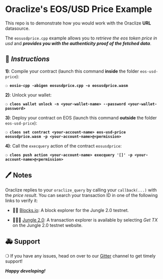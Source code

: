 # Oraclize's EOS/USD Price Example

This repo is to demonstrate how you would work with the Oraclize **URL** datasource.

The `eosusdprice.cpp` example allows you to *retrieve the eos token price in usd* and ***provides
you with the authenticity proof of the fetched data***.

## :page_with_curl: *Instructions*

**1)**: Compile your contract (launch this command **inside** the folder `eos-usd-price`):

**`❍ eosio-cpp -abigen eosusdprice.cpp -o eosusdprice.wasm`**

**2)**: Unlock your wallet:

**`❍ cleos wallet unlock -n <your-wallet-name> --password <your-wallet-password>`**

**3)**: Deploy your contract on EOS (launch this command **outside** the folder `eos-usd-price`):

**`❍ cleos set contract <your-account-name> eos-usd-price eosusdprice.wasm -p <your-account-name>@<permission>`**

**4)**: Call the `execquery` action of the contract `eosusdprice`:

**`❍ cleos push action <your-account-name> execquery '[]' -p <your-account-name>@<permission>`**

## :pen: Notes

Oraclize replies to your `oraclize_query` by calling your `callback(...)` with the *price result*.
You can search your transaction ID in one of the following links to verify it:

* :mag_right::ledger: [Blocks.io](https://jungle.bloks.io/): A block explorer for the Jungle 2.0 testnet.

* :palm_tree::lion::palm_tree: [Jungle 2.0](https://monitor.jungletestnet.io/#home): A transaction explorer is available by selecting *Get TX* on the Jungle 2.0 testnet website.

## :ambulance: Support

❍  If you have any issues, head on over to our [Gitter](https://gitter.im/oraclize/eos-api) channel to get timely support!

***Happy developing!***
